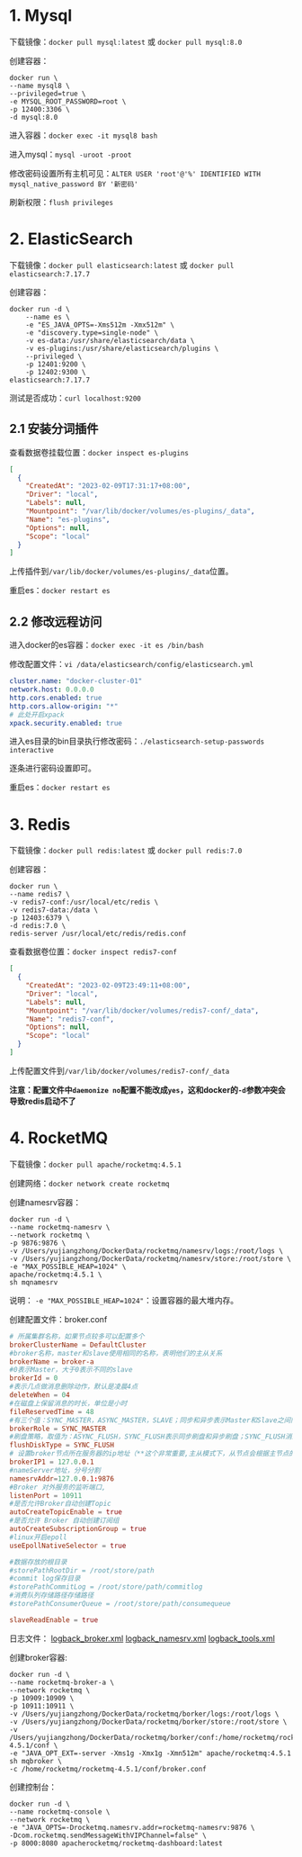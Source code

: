 # 1. Mysql

下载镜像：`docker pull mysql:latest` 或 `docker pull mysql:8.0`

创建容器：

```shell
docker run \
--name mysql8 \
--privileged=true \
-e MYSQL_ROOT_PASSWORD=root \
-p 12400:3306 \
-d mysql:8.0
```

进入容器：`docker exec -it mysql8 bash`

进入mysql：`mysql -uroot -proot`

修改密码设置所有主机可见：`ALTER USER 'root'@'%' IDENTIFIED WITH mysql_native_password BY '新密码'`

刷新权限：`flush privileges`

# 2. ElasticSearch

下载镜像：`docker pull elasticsearch:latest` 或 `docker pull elasticsearch:7.17.7`

创建容器：

```shell
docker run -d \
	--name es \
    -e "ES_JAVA_OPTS=-Xms512m -Xmx512m" \
    -e "discovery.type=single-node" \
    -v es-data:/usr/share/elasticsearch/data \
    -v es-plugins:/usr/share/elasticsearch/plugins \
    --privileged \
    -p 12401:9200 \
    -p 12402:9300 \
elasticsearch:7.17.7
```

测试是否成功：`curl localhost:9200`

## 2.1 安装分词插件

查看数据卷挂载位置：`docker inspect es-plugins`

```json
[
  {
    "CreatedAt": "2023-02-09T17:31:17+08:00",
    "Driver": "local",
    "Labels": null,
    "Mountpoint": "/var/lib/docker/volumes/es-plugins/_data",
    "Name": "es-plugins",
    "Options": null,
    "Scope": "local"
  }
]
```

上传插件到`/var/lib/docker/volumes/es-plugins/_data`位置。

重启es：`docker restart es`

## 2.2 修改远程访问

进入docker的es容器：`docker exec -it es /bin/bash`

修改配置文件：`vi /data/elasticsearch/config/elasticsearch.yml    `

```yaml
cluster.name: "docker-cluster-01"
network.host: 0.0.0.0
http.cors.enabled: true
http.cors.allow-origin: "*"
# 此处开启xpack
xpack.security.enabled: true
```

进入es目录的bin目录执行修改密码：`./elasticsearch-setup-passwords interactive`

逐条进行密码设置即可。

重启es：`docker restart es`

# 3. Redis

下载镜像：`docker pull redis:latest` 或 `docker pull redis:7.0`

创建容器：

```shell
docker run \
--name redis7 \
-v redis7-conf:/usr/local/etc/redis \
-v redis7-data:/data \
-p 12403:6379 \
-d redis:7.0 \
redis-server /usr/local/etc/redis/redis.conf
```

查看数据卷位置：`docker inspect redis7-conf`

```json
[
  {
    "CreatedAt": "2023-02-09T23:49:11+08:00",
    "Driver": "local",
    "Labels": null,
    "Mountpoint": "/var/lib/docker/volumes/redis7-conf/_data",
    "Name": "redis7-conf",
    "Options": null,
    "Scope": "local"
  }
]
```

上传配置文件到`/var/lib/docker/volumes/redis7-conf/_data`

**注意：配置文件中`daemonize no`配置不能改成`yes`，这和docker的`-d`参数冲突会导致redis启动不了**

# 4. RocketMQ

下载镜像：`docker pull apache/rocketmq:4.5.1`

创建网络：`docker network create rocketmq`

创建namesrv容器：

```shell
docker run -d \
--name rocketmq-namesrv \
--network rocketmq \
-p 9876:9876 \
-v /Users/yujiangzhong/DockerData/rocketmq/namesrv/logs:/root/logs \
-v /Users/yujiangzhong/DockerData/rocketmq/namesrv/store:/root/store \
-e "MAX_POSSIBLE_HEAP=1024" \
apache/rocketmq:4.5.1 \
sh mqnamesrv
```

说明：
`-e "MAX_POSSIBLE_HEAP=1024"`：设置容器的最大堆内存。

创建配置文件：broker.conf

```conf
# 所属集群名称，如果节点较多可以配置多个
brokerClusterName = DefaultCluster
#broker名称，master和slave使用相同的名称，表明他们的主从关系
brokerName = broker-a
#0表示Master，大于0表示不同的slave
brokerId = 0
#表示几点做消息删除动作，默认是凌晨4点
deleteWhen = 04
#在磁盘上保留消息的时长，单位是小时
fileReservedTime = 48
#有三个值：SYNC_MASTER，ASYNC_MASTER，SLAVE；同步和异步表示Master和Slave之间同步数据的机制；
brokerRole = SYNC_MASTER
#刷盘策略，取值为：ASYNC_FLUSH，SYNC_FLUSH表示同步刷盘和异步刷盘；SYNC_FLUSH消息写入磁盘后才返回成功状态，ASYNC_FLUSH不需要；
flushDiskType = SYNC_FLUSH
# 设置broker节点所在服务器的ip地址（**这个非常重要,主从模式下，从节点会根据主节点的brokerIP2来同步数据，如果不配置，主从无法同步，brokerIP1设置为自己外网能访问的ip，服务器双网卡情况下必须配置，比如阿里云这种，主节点需要配置ip1和ip2，从节点只需要配置ip1即可）
brokerIP1 = 127.0.0.1
#nameServer地址，分号分割
namesrvAddr=127.0.0.1:9876
#Broker 对外服务的监听端口,
listenPort = 10911
#是否允许Broker自动创建Topic
autoCreateTopicEnable = true
#是否允许 Broker 自动创建订阅组
autoCreateSubscriptionGroup = true
#linux开启epoll
useEpollNativeSelector = true

#数据存放的根目录
#storePathRootDir = /root/store/path
#commit log保存目录
#storePathCommitLog = /root/store/path/commitlog
#消费队列存储路径存储路径
#storePathConsumerQueue = /root/store/path/consumequeue

slaveReadEnable = true
```

日志文件：
[logback_broker.xml](./files/logback_broker.xml)
[logback_namesrv.xml](./files/logback_namesrv.xml)
[logback_tools.xml](./files/logback_tools.xml)

创建broker容器:

```shell
docker run -d \
--name rocketmq-broker-a \
--network rocketmq \
-p 10909:10909 \
-p 10911:10911 \
-v /Users/yujiangzhong/DockerData/rocketmq/borker/logs:/root/logs \
-v /Users/yujiangzhong/DockerData/rocketmq/borker/store:/root/store \
-v /Users/yujiangzhong/DockerData/rocketmq/borker/conf:/home/rocketmq/rocketmq-4.5.1/conf \
-e "JAVA_OPT_EXT=-server -Xms1g -Xmx1g -Xmn512m" apache/rocketmq:4.5.1 sh mqbroker \
-c /home/rocketmq/rocketmq-4.5.1/conf/broker.conf
```

创建控制台：

```shell
docker run -d \
--name rocketmq-console \
--network rocketmq \
-e "JAVA_OPTS=-Drocketmq.namesrv.addr=rocketmq-namesrv:9876 \
-Dcom.rocketmq.sendMessageWithVIPChannel=false" \
-p 8000:8080 apacherocketmq/rocketmq-dashboard:latest
```














